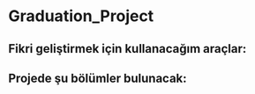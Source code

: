 # Graduation_Project

## Fikri geliştirmek için kullanacağım araçlar:
> 

## Projede şu bölümler bulunacak:
> 
